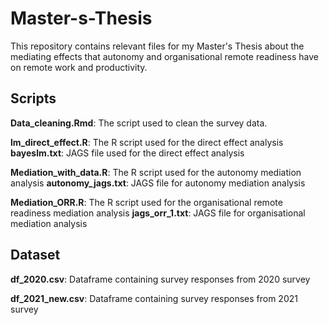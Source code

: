 # Master-s-Thesis
This repository contains relevant files for my Master's Thesis about the mediating effects that autonomy and organisational remote readiness have on remote work and productivity. 

## Scripts ##
**Data_cleaning.Rmd**: The script used to clean the survey data.

**lm_direct_effect.R**: The R script used for the direct effect analysis
**bayeslm.txt**: JAGS file used for the direct effect analysis

**Mediation_with_data.R**: The R script used for the autonomy mediation analysis
**autonomy_jags.txt**: JAGS file for autonomy mediation analysis


**Mediation_ORR.R**: The R script used for the organisational remote readiness mediation analysis
**jags_orr_1.txt**: JAGS file for organisational mediation analysis


## Dataset ##

**df_2020.csv**: Dataframe containing survey responses from 2020 survey

**df_2021_new.csv**: Dataframe containing survey responses from 2021 survey



